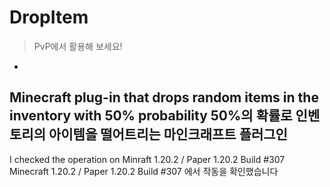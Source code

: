 # DropItem
> PvP에서 활용해 보세요!
-
Minecraft plug-in that drops random items in the inventory with 50% probability
50%의 확률로 인벤토리의 아이템을 떨어트리는 마인크래프트 플러그인
-
I checked the operation on Minraft 1.20.2 / Paper 1.20.2 Build #307
Minecraft 1.20.2 / Paper 1.20.2 Build #307 에서 작동을 확인했습니다
